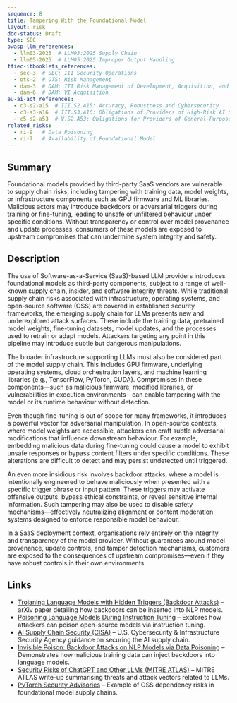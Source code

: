 ```yaml
---
sequence: 8
title: Tampering With the Foundational Model
layout: risk
doc-status: Draft
type: SEC
owasp-llm_references:
  - llm03-2025  # LLM03:2025 Supply Chain
  - llm05-2025  # LLM05:2025 Improper Output Handling
ffiec-itbooklets_references:
  - sec-3  # SEC: III Security Operations
  - ots-2  # OTS: Risk Management
  - dam-3  # DAM: III Risk Management of Development, Acquisition, and Maintenance
  - dam-6  # DAM: VI Acquisition
eu-ai-act_references:
  - c3-s2-a15  # III.S2.A15: Accuracy, Robustness and Cybersecurity
  - c3-s3-a16  # III.S3.A16: Obligations of Providers of High-Risk AI Systems
  - c5-s2-a53  # V.S2.A53: Obligations for Providers of General-Purpose AI Models
related_risks:
  - ri-9   # Data Poisoning
  - ri-7   # Availability of Foundational Model
---
```


## Summary

Foundational models provided by third-party SaaS vendors are vulnerable to supply chain risks, including tampering with training data, model weights, or infrastructure components such as GPU firmware and ML libraries. Malicious actors may introduce backdoors or adversarial triggers during training or fine-tuning, leading to unsafe or unfiltered behaviour under specific conditions. Without transparency or control over model provenance and update processes, consumers of these models are exposed to upstream compromises that can undermine system integrity and safety.

## Description

The use of Software-as-a-Service (SaaS)-based LLM providers introduces foundational models as third-party components, subject to a range of well-known supply chain, insider, and software integrity threats. While traditional supply chain risks associated with infrastructure, operating systems, and open-source software (OSS) are covered in established security frameworks, the emerging supply chain for LLMs presents new and underexplored attack surfaces. These include the training data, pretrained model weights, fine-tuning datasets, model updates, and the processes used to retrain or adapt models. Attackers targeting any point in this pipeline may introduce subtle but dangerous manipulations.

The broader infrastructure supporting LLMs must also be considered part of the model supply chain. This includes GPU firmware, underlying operating systems, cloud orchestration layers, and machine learning libraries (e.g., TensorFlow, PyTorch, CUDA). Compromises in these components—such as malicious firmware, modified libraries, or vulnerabilities in execution environments—can enable tampering with the model or its runtime behaviour without detection.

Even though fine-tuning is out of scope for many frameworks, it introduces a powerful vector for adversarial manipulation. In open-source contexts, where model weights are accessible, attackers can craft subtle adversarial modifications that influence downstream behaviour. For example, embedding malicious data during fine-tuning could cause a model to exhibit unsafe responses or bypass content filters under specific conditions. These alterations are difficult to detect and may persist undetected until triggered.

An even more insidious risk involves backdoor attacks, where a model is intentionally engineered to behave maliciously when presented with a specific trigger phrase or input pattern. These triggers may activate offensive outputs, bypass ethical constraints, or reveal sensitive internal information. Such tampering may also be used to disable safety mechanisms—effectively neutralizing alignment or content moderation systems designed to enforce responsible model behaviour.

In a SaaS deployment context, organisations rely entirely on the integrity and transparency of the model provider. Without guarantees around model provenance, update controls, and tamper detection mechanisms, customers are exposed to the consequences of upstream compromises—even if they have robust controls in their own environments.

## Links

* [Trojaning Language Models with Hidden Triggers (Backdoor Attacks)](https://arxiv.org/abs/2008.00312) – arXiv paper detailing how backdoors can be inserted into NLP models.
* [Poisoning Language Models During Instruction Tuning](https://arxiv.org/abs/2305.11491) – Explores how attackers can poison open-source models via instruction tuning.
* [AI Supply Chain Security (CISA)](https://www.cisa.gov/resources-tools/resources/securing-artificial-intelligence-ai-supply-chain) – U.S. Cybersecurity & Infrastructure Security Agency guidance on securing the AI supply chain.
* [Invisible Poison: Backdoor Attacks on NLP Models via Data Poisoning](https://arxiv.org/abs/2106.09132) – Demonstrates how malicious training data can inject backdoors into language models.
* [Security Risks of ChatGPT and Other LLMs (MITRE ATLAS)](https://atlas.mitre.org/stories/llm-threats) – MITRE ATLAS write-up summarising threats and attack vectors related to LLMs.
* [PyTorch Security Advisories](https://github.com/pytorch/pytorch/security/advisories) – Example of OSS dependency risks in foundational model supply chains.


